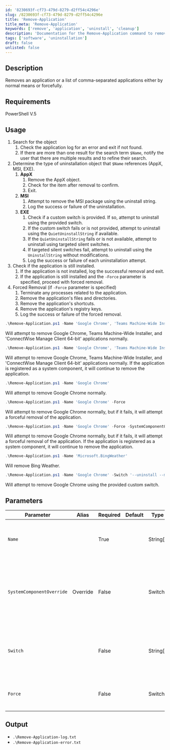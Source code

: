 ```yaml
---
id: '8230693f-cf73-479d-8279-d2ff54c4296e'
slug: /8230693f-cf73-479d-8279-d2ff54c4296e
title: 'Remove-Application'
title_meta: 'Remove-Application'
keywords: ['remove', 'application', 'uninstall', 'cleanup']
description: 'Documentation for the Remove-Application command to remove an application or list of applications either by normal means or forcefully.'
tags: ['software', 'uninstallation']
draft: false
unlisted: false
---
```


## Description

Removes an application or a list of comma-separated applications either by normal means or forcefully.

## Requirements

PowerShell V.5

## Usage

1. Search for the object
    1. Check the application log for an error and exit if not found.
    2. If there are more than one result for the search term `$Name`, notify the user that there are multiple results and to refine their search.
2. Determine the type of uninstallation object that `$Name` references (AppX, MSI, EXE).
    1. **AppX**
        1. Remove the AppX object.
        2. Check for the item after removal to confirm.
        3. Exit.
    2. **MSI**
        1. Attempt to remove the MSI package using the uninstall string.
        2. Log the success or failure of the uninstallation.
    3. **EXE**
        1. Check if a custom switch is provided. If so, attempt to uninstall using the provided switch.
        2. If the custom switch fails or is not provided, attempt to uninstall using the `QuietUninstallString` if available.
        3. If the `QuietUninstallString` fails or is not available, attempt to uninstall using targeted silent switches.
        4. If targeted silent switches fail, attempt to uninstall using the `UninstallString` without modifications.
        5. Log the success or failure of each uninstallation attempt.
3. Check if the application is still installed.
    1. If the application is not installed, log the successful removal and exit.
    2. If the application is still installed and the `-Force` parameter is specified, proceed with forced removal.
4. Forced Removal (if `-Force` parameter is specified)
    1. Terminate any processes related to the application.
    2. Remove the application's files and directories.
    3. Remove the application's shortcuts.
    4. Remove the application's registry keys.
    5. Log the success or failure of the forced removal.

```powershell
.\Remove-Application.ps1 -Name 'Google Chrome', 'Teams Machine-Wide Installer', 'ConnectWise Manage Client 64-bit'
```
Will attempt to remove Google Chrome, Teams Machine-Wide Installer, and 'ConnectWise Manage Client 64-bit' applications normally.

```powershell
.\Remove-Application.ps1 -Name 'Google Chrome', 'Teams Machine-Wide Installer', 'ConnectWise Manage Client 64-bit' -SystemComponentOverride
```
Will attempt to remove Google Chrome, Teams Machine-Wide Installer, and 'ConnectWise Manage Client 64-bit' applications normally. If the application is registered as a system component, it will continue to remove the application.

```powershell
.\Remove-Application.ps1 -Name 'Google Chrome'
```
Will attempt to remove Google Chrome normally.

```powershell
.\Remove-Application.ps1 -Name 'Google Chrome' -Force
```
Will attempt to remove Google Chrome normally, but if it fails, it will attempt a forceful removal of the application.

```powershell
.\Remove-Application.ps1 -Name 'Google Chrome' -Force -SystemComponentOverride
```
Will attempt to remove Google Chrome normally, but if it fails, it will attempt a forceful removal of the application. If the application is registered as a system component, it will continue to remove the application.

```powershell
.\Remove-Application.ps1 -Name 'Microsoft.BingWeather'
```
Will remove Bing Weather.

```powershell
.\Remove-Application.ps1 -Name 'Google Chrome' -Switch '--uninstall --multi-install --chrome --system-level --force-uninstall'
```
Will attempt to remove Google Chrome using the provided custom switch.

## Parameters

| Parameter                     | Alias              | Required | Default | Type      | Description                                                                                                                                              |
|-------------------------------|--------------------|----------|---------|-----------|----------------------------------------------------------------------------------------------------------------------------------------------------------|
| `Name`                        |                    | True     |         | String[]  | The name or the comma-separated list of the name of the application(s) as they appear in the programs list.                                            |
| `SystemComponentOverride`     | Override           | False    |         | Switch    | The default action of this script is to not remove any item that holds the `SystemComponent` registry key at a value of 1. Using `SystemComponentOverride`, you can bypass that default and remove items classified as system components. |
| `Switch`                      |                    | False    |         | String[]  | Specifies the custom switch(es) to be used during the uninstall process. This parameter is useful when the default silent switches do not work for a specific application. |
| `Force`                       |                    | False    |         | Switch    | Forces the removal of the application using an aggressive approach if the normal uninstallation methods fail.                                          |

## Output

- `.\Remove-Application-log.txt`
- `.\Remove-Application-error.txt`
